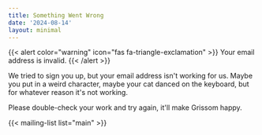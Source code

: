 ```yaml
---
title: Something Went Wrong
date: '2024-08-14'
layout: minimal
---
```


{{< alert color="warning" icon="fas fa-triangle-exclamation" >}}
    Your email address is invalid.
{{< /alert >}}

We tried to sign you up, but your email address isn't working for us. Maybe you put in a weird character, maybe your cat danced on the keyboard, but for whatever reason it's not working.

Please double-check your work and try again, it'll make Grissom happy.

{{< mailing-list list="main" >}}
